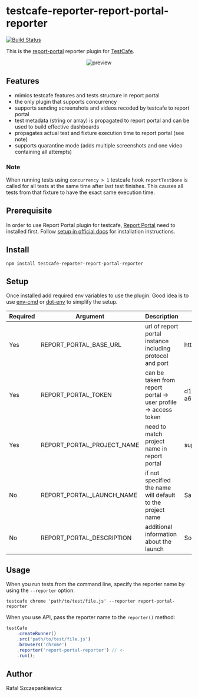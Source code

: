 # testcafe-reporter-report-portal-reporter
[![Build Status](https://travis-ci.org/rafalsep/testcafe-reporter-report-portal-reporter.svg)](https://travis-ci.org/rafalsep/testcafe-reporter-report-portal-reporter)

This is the [report-portal](https://reportportal.io/) reporter plugin for [TestCafe](http://devexpress.github.io/testcafe).

<p align="center">
    <img src="https://raw.github.com/rafalsep/testcafe-reporter-report-portal-reporter/master/media/preview.png" alt="preview" />
</p>

## Features
- mimics testcafe features and tests structure in report portal
- the only plugin that supports concurrency
- supports sending screenshots and videos recoded by testcafe to report portal
- test metadata (string or array) is propagated to report portal and can be used to build effective dashboards
- propagates actual test and fixture execution time to report portal (see note)
- supports quarantine mode (adds multiple screenshots and one video containing all attempts)

### Note
When running tests using `concurrency > 1` testcafe hook `reportTestDone` is called for all tests at the same time after last test finishes.
This causes all tests from that fixture to have the exact same execution time.

## Prerequisite
In order to use Report Portal plugin for testcafe, [Report Portal](https://reportportal.io/) need to installed first. Follow [setup in official docs](https://reportportal.io/installation) for installation instructions.

## Install
```
npm install testcafe-reporter-report-portal-reporter
```

## Setup
Once installed add required env variables to use the plugin. Good idea is to use [env-cmd](https://github.com/toddbluhm/env-cmd) or [dot-env](https://github.com/motdotla/dotenv) to simplify the setup.

| Required | Argument                      | Description                                                         | Example                              |
| -------- | ----------------------------- | ------------------------------------------------------------------- | ------------------------------------ |
| Yes      | REPORT_PORTAL_BASE_URL        | url of report portal instance including protocol and port           | http://<IP_ADDRESS>:8080             |
| Yes      | REPORT_PORTAL_TOKEN           | can be taken from report portal -> user profile -> access token     | d19fb675-5ebc-4104-a6c7-fc44e18d27de |
| Yes      | REPORT_PORTAL_PROJECT_NAME    | need to match project name in report portal                         | superadmin_personal                  |
| No       | REPORT_PORTAL_LAUNCH_NAME     | if not specified the name will default to the project name          | Sanity                               |
| No       | REPORT_PORTAL_DESCRIPTION     | additional information about the launch                             | Some custom description              |

## Usage
When you run tests from the command line, specify the reporter name by using the `--reporter` option:

```
testcafe chrome 'path/to/test/file.js' --reporter report-portal-reporter
```


When you use API, pass the reporter name to the `reporter()` method:

```js
testCafe
    .createRunner()
    .src('path/to/test/file.js')
    .browsers('chrome')
    .reporter('report-portal-reporter') // <-
    .run();
```

## Author
Rafal Szczepankiewicz
